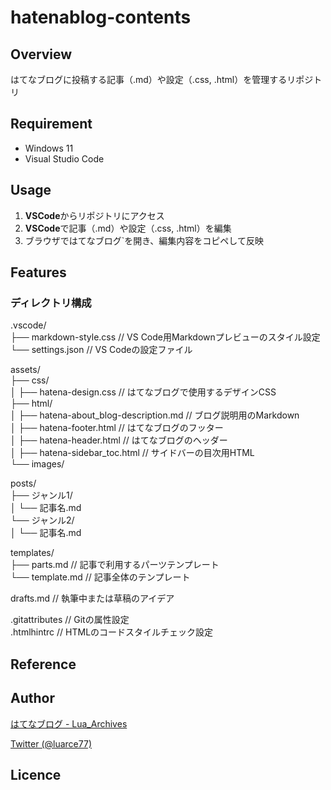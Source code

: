 # hatenablog-contents

## Overview
はてなブログに投稿する記事（.md）や設定（.css, .html）を管理するリポジトリ

## Requirement
- Windows 11
- Visual Studio Code

## Usage
1. **VSCode**からリポジトリにアクセス
2. **VSCode**で記事（.md）や設定（.css, .html）を編集
3. ブラウザではてなブログ`を開き、編集内容をコピペして反映

## Features
### ディレクトリ構成
.vscode/  
├── markdown-style.css  // VS Code用Markdownプレビューのスタイル設定  
└── settings.json   // VS Codeの設定ファイル  


assets/  
├── css/  
│   ├── hatena-design.css      // はてなブログで使用するデザインCSS  
├── html/  
│   ├── hatena-about_blog-description.md // ブログ説明用のMarkdown  
│   ├── hatena-footer.html               // はてなブログのフッター  
│   ├── hatena-header.html               // はてなブログのヘッダー  
│   ├── hatena-sidebar_toc.html          // サイドバーの目次用HTML  
└── images/  


posts/  
├── ジャンル1/  
│   └── 記事名.md  
└── ジャンル2/  
│   └── 記事名.md  

templates/  
├── parts.md    // 記事で利用するパーツテンプレート  
└── template.md // 記事全体のテンプレート  

drafts.md  // 執筆中または草稿のアイデア  

.gitattributes  // Gitの属性設定  
.htmlhintrc // HTMLのコードスタイルチェック設定  

## Reference

## Author

[はてなブログ - Lua_Archives](https://luarce.hatenablog.com/archive)

[Twitter (@luarce77)](https://twitter.com/luarce77)

## Licence

